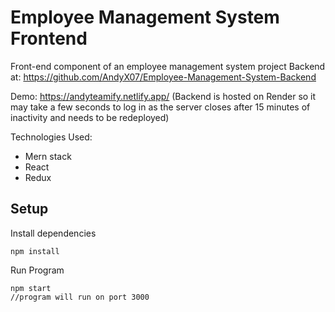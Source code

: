 # Employee Management System Frontend

Front-end component of an employee management system project
Backend at: https://github.com/AndyX07/Employee-Management-System-Backend

Demo: https://andyteamify.netlify.app/
(Backend is hosted on Render so it may take a few seconds to log in as the server closes after 15 minutes of inactivity and needs to be redeployed)

Technologies Used:
- Mern stack
- React
- Redux

## Setup
Install dependencies
```
npm install
```
Run Program 
```
npm start
//program will run on port 3000
```
